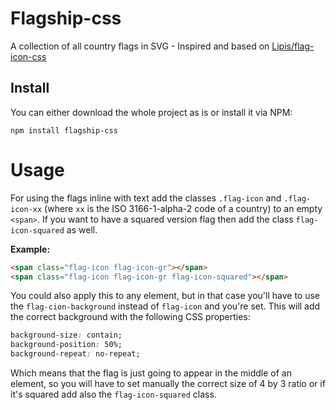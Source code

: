 # Flagship-css

A collection of all country flags in SVG - Inspired and based on
[Lipis/flag-icon-css](https://github.com/lipis/flag-icon-css/blob/master/README.md)

## Install 

You can either download the whole project as is or install it via NPM: 

```
npm install flagship-css
```

# Usage 

For using the flags inline with text add the classes `.flag-icon` and `.flag-icon-xx`
(where `xx` is the ISO 3166-1-alpha-2 code of a country) to an empty `<span>`.
If you want to have a squared version flag then add the class `flag-icon-squared` as well. 

**Example:**

```html
<span class="flag-icon flag-icon-gr"></span>
<span class="flag-icon flag-icon-gr flag-icon-squared"></span>
```

You could also apply this to any element, but in that case you'll have to use the `flag-cion-background` instead of 
`flag-icon` and you're set. This will add the correct background with the following CSS properties:

```css
background-size: contain;
background-position: 50%;
background-repeat: no-repeat;
```

Which means that the flag is just going to appear in the middle of an element, 
so you will have to set manually the correct size of 4 by 3 ratio or if it's squared add also the `flag-icon-squared` class.
